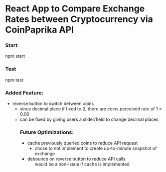 <h1>React App to Compare Exchange Rates between Cryptocurrency via CoinPaprika API</h1>

<h3>Start</h3>
<p>npm start</p>

<h3>Test</h3>
<p>npm test</p>

<h3>Added Feature:</h3>
<ul>
<li>reverse button to switch between coins
  <ul>
    <li>since decimal place if fixed to 2, there are coins perceived rate of 1 = 0.00</li>
    <li>can be fixed by giving users a slider/field to change decimal places</li>
  <ul>
</li>
</ul>

<h3>Future Optimizations:</h3>
<ul>
<li>cache previously queried coins to reduce API request
  <ul>
  <li>chose to not implement to create up-to-minute snapshot of exchange </li>
  </ul>
</li>
<li>debounce on reverse button to reduce API calls
  <ul></li>would be a non-issue if cache is implemented</li>
  </ul>
</li>  
</ul>
